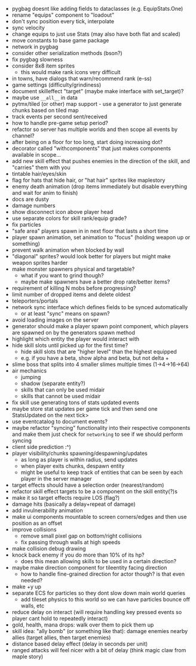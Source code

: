 - pygbag doesnt like adding fields to dataclasses (e.g. EquipStats.One)
- rename "equips" component to "loadout"
- don't sync position every tick, interpolate
- sync velocity
- change equips to just use Stats (may also have both flat and scaled)
- move constants to base game package
- network in pygbag
- consider other serialization methods (bson?)
- fix pygbag slowness
- consider 8x8 item sprites
  - this would make rank icons very difficult
- in towns, have dialogs that warn/recommend rank (e-ss)
- game settings (difficulty/grindiness)
- document skilleffect "target" (maybe make interface with set_target)?
- maybe use `__all__` in data
- pytmx/tiled (or other) map support - use a generator to just generate chunks based on tiled map
- track events per second sent/received
- how to handle pre-game setup period?
- refactor so server has multiple worlds and then scope all events by channel?
- after being on a floor for too long, start doing increasing dot?
- decorator called "withcomponents" that just makes components available in scope...
- add new skill effect that pushes enemies in the direction of the skill, and "carries" them with you
- tintable hair/eyes/skin
- flag for hats that hide hair, or "hat hair" sprites like maplestory
- enemy death animation (drop items immediately but disable everything and wait for anim to finish)
- docs are dusty
- damage numbers
- show disconnect icon above player head
- use separate colors for skill rank/equip grade?
- fix particles
- "safe area" players spawn in in next floor that lasts a short time
- player spawn animation, set animation to "focus" (holding weapon up or something)
- prevent walk animation when blocked by wall
- "diagonal" sprites? would look better for players but might make weapon sprites harder
- make monster spawners physical and targetable?
  - what if you want to grind though?
  - maybe make spawners have a better drop rate/better items?
- requirement of killing N mobs before progressing?
- limit number of dropped items and delete oldest
- teleporters/portals
- network sync interface which defines fields to be synced automatically
  - or at least "sync" means on spawn?
- avoid loading images on the server
- generator should make a player spawn point component, which players are spawned on by the generators spawn method
- highlight which entity the player would interact with
- hide skill slots until picked up for the first time?
  - hide skill slots that are "higher level" than the highest equipped
  - e.g. if you have a beta, show alpha and beta, but not delta +
- slime boss that splits into 4 smaller slimes multiple times (1->4->16->64)
- air mechanics
  - jumping
  - shadow (separate entity?)
  - skills that can only be used midair
  - skills that cannot be used midair
- fix skill use generating tons of stats updated events
 - maybe store stat updates per game tick and then send one StatsUpdated on the next tick>
- use eventcatalog to document events?
- maybe refactor "syncing" functionality into their respective components and make them just check for `networking` to see if we should perform syncing
- client side prediction :^)
- player visibility/chunks spawning/despawning/updates
  - as long as player is within radius, send updates
  - when player exits chunks, despawn entity
  - might be useful to keep track of entities that can be seen by each player in the server manager
- target effects should have a selection order (nearest/random)
- refactor skill effect targets to be a component on the skill entity(?)s
- make it so target effects require LOS (flag?)
- damage hits (basically a delay+repeat of damage)
- add invulnerability animation
- make ui components mountable to screen corners/edges and then use position as an offset
- improve collisions
  - remove small pixel gap on bottom/right collisions
  - fix passing through walls at high speeds
- make collision debug drawing
- knock back enemy if you do more than 10% of its hp?
  - does this mean allowing skills to be used in a certain direction?
- maybe make direction component for tileentity facing direction
  - how to handle fine-grained direction for actor though? is that even needed?
- make +y up
- separate ECS for particles so they dont slow down main world queries
  - add tileset physics to this world so we can have particles bounce off walls, etc
- reduce delay on interact (will require handling key pressed events so player cant hold to repeatedly interact)
- gold, health, mana drops: walk over them to pick them up
- skill idea: "ally bomb" (or something like that): damage enemies nearby allies (target allies, then target enemies)
- distance based delay effect (delay in seconds per unit)
- ranged attacks will feel nicer with a bit of delay (think magic claw from maple story)
